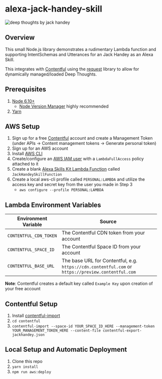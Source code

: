 # alexa-jack-handey-skill

![deep thoughts by jack handey](https://1.bp.blogspot.com/_bkFIPLIOGL8/SEyVjMQe39I/AAAAAAAAOTI/GS9yXLejBsE/s400/Deep+Thoughts+logo.jpg)

## Overview

This small Node.js library demonstrates a rudimentary Lambda function and supporting IntentSchemas and Utterances for an Jack Handey as an Alexa Skill.

This integrates with [Contentful](https://www.contentful.com) using the [request](https://www.npmjs.com/package/request) library to allow for dynamically managed/loaded Deep Thoughts.

## Prerequisites

1. [Node 6.10+](https://www.nodejs.org)
    * [Node Version Manager](https://github.com/creationix/nvm#install-script) highly recommended
2. [Yarn](https://www.yarnpkg.com)

## AWS Setup

1. Sign up for a free [Contentful](https://www.contentful.com) account and create a Management Token (under APIs -> Content management tokens -> Generate personal token)
1. Sign up for an AWS account
2. Install [AWS CLI](https://aws.amazon.com/cli/)
3. Create/configure an [AWS IAM user](https://console.aws.amazon.com/iam/home) with a `LambdaFullAccess` policy attached to it
4. Create a blank [Alexa Skills Kit Lambda Function](https://console.aws.amazon.com/lambda/home) called `JackHandeySkillFunction`
5. Create a local aws-cli profile called `PERSONAL:LAMBDA` and utilize the access key and secret key from the user you made in Step 3
    * `aws configure --profile PERSONAL:LAMBDA`

## Lambda Environment Variables

| **Environment Variable** | **Source** |
| ------------- | ------------- |
| `CONTENTFUL_CDN_TOKEN` | The Contentful CDN token from your account |
| `CONTENTFUL_SPACE_ID` | The Contentful Space ID from your account |
| `CONTENTFUL_BASE_URL` | The base URL for Contentful, e.g. `https://cdn.contentful.com` or `https://preview.contentful.com` |

**Note**: Contentful creates a default key called `Example Key` upon creation of your free account

## Contentful Setup

1. Install [contentful-import](https://github.com/contentful/contentful-import)
2. `cd contentful`
3. `contentful-import --space-id YOUR_SPACE_ID_HERE --management-token YOUR_MANAGEMENT_TOKEN_HERE --content-file contentful-export-jackhandey.json`

## Local Setup and Automatic Deployment

1. Clone this repo
2. `yarn install`
3. `npm run aws:deploy`
